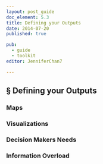 ```yaml
---
layout: post_guide
doc_element: 5.3
title: Defining your Outputs
date: 2014-07-20
published: true

pub: 
  - guide
  - toolkit
editor: JenniferChan7

---
```


## &sect; Defining your Outputs

### Maps

### Visualizations

### Decision Makers Needs

### Information Overload


